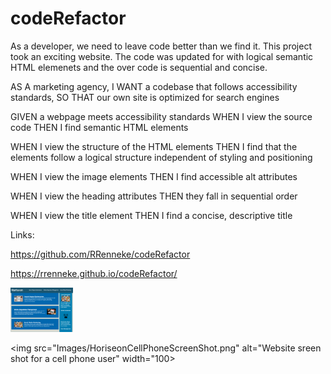 # codeRefactor

As a developer, we need to leave code better than we find it. This project took an exciting website. The code was updated for with logical semantic HTML elemenets and the over code is sequential and concise. 

AS A marketing agency, I WANT a codebase that follows accessibility standards, SO THAT our own site is optimized for search engines


GIVEN a webpage meets accessibility standards
WHEN I view the source code
THEN I find semantic HTML elements

WHEN I view the structure of the HTML elements
THEN I find that the elements follow a logical structure independent of styling and positioning

WHEN I view the image elements
THEN I find accessible alt attributes

WHEN I view the heading attributes
THEN they fall in sequential order

WHEN I view the title element
THEN I find a concise, descriptive title


Links: 

https://github.com/RRenneke/codeRefactor

https://rrenneke.github.io/codeRefactor/


<img src="Images/HoriseonComputerScreenShot.png" alt="Website sreen shot for a computer user" width="100">

<img src="Images/HoriseonCellPhoneScreenShot.png" alt="Website sreen shot for a cell phone user" width="100>
